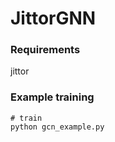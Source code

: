 # JittorGNN

### Requirements
jittor

### Example training
```shell script
# train
python gcn_example.py

```
